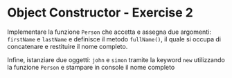 # Object Constructor - Exercise 2

Implementare la funzione `Person` che accetta e assegna due argomenti: `firstName` e `lastName` e definisce il metodo `fullName()`, il quale si occupa di concatenare e restituire il nome completo.

 Infine, istanziare due oggetti: `john` e `simon` tramite la keyword `new` utilizzando la funzione `Person` e stampare in console il nome completo
